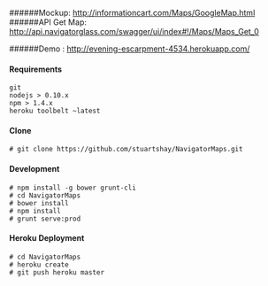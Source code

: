 

######Mockup: http://informationcart.com/Maps/GoogleMap.html
######API Get Map: http://api.navigatorglass.com/swagger/ui/index#!/Maps/Maps_Get_0

######Demo : http://evening-escarpment-4534.herokuapp.com/

#### Requirements

    git
    nodejs > 0.10.x
    npm > 1.4.x
    heroku toolbelt ~latest


#### Clone

    # git clone https://github.com/stuartshay/NavigatorMaps.git

#### Development

    # npm install -g bower grunt-cli
    # cd NavigatorMaps
    # bower install
    # npm install
    # grunt serve:prod

#### Heroku Deployment

    # cd NavigatorMaps
    # heroku create
    # git push heroku master
